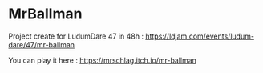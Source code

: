 # MrBallman

Project create for LudumDare 47 in 48h : https://ldjam.com/events/ludum-dare/47/mr-ballman

You can play it here : https://mrschlag.itch.io/mr-ballman

